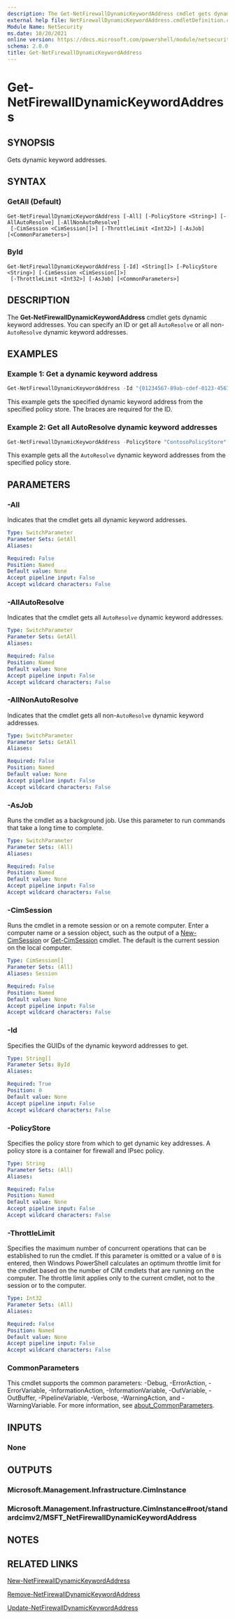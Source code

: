 ```yaml
---
description: The Get-NetFirewallDynamicKeywordAddress cmdlet gets dynamic keyword addresses.
external help file: NetFirewallDynamicKeywordAddress.cmdletDefinition.cdxml-help.xml
Module Name: NetSecurity
ms.date: 10/20/2021
online version: https://docs.microsoft.com/powershell/module/netsecurity/get-netfirewalldynamickeywordaddress?view=windowsserver2022-ps&wt.mc_id=ps-gethelp
schema: 2.0.0
title: Get-NetFirewallDynamicKeywordAddress
---
```


# Get-NetFirewallDynamicKeywordAddress

## SYNOPSIS
Gets dynamic keyword addresses.

## SYNTAX

### GetAll (Default)
```
Get-NetFirewallDynamicKeywordAddress [-All] [-PolicyStore <String>] [-AllAutoResolve] [-AllNonAutoResolve]
 [-CimSession <CimSession[]>] [-ThrottleLimit <Int32>] [-AsJob] [<CommonParameters>]
```

### ById
```
Get-NetFirewallDynamicKeywordAddress [-Id] <String[]> [-PolicyStore <String>] [-CimSession <CimSession[]>]
 [-ThrottleLimit <Int32>] [-AsJob] [<CommonParameters>]
```

## DESCRIPTION
The **Get-NetFirewallDynamicKeywordAddress** cmdlet gets dynamic keyword addresses.
You can specify an ID or get all `AutoResolve` or all non-`AutoResolve` dynamic keyword addresses.

## EXAMPLES

### Example 1: Get a dynamic keyword address
```powershell
Get-NetFirewallDynamicKeywordAddress -Id "{01234567-89ab-cdef-0123-456789abcdef}" -PolicyStore "ContosoPolicyStore"
```

This example gets the specified dynamic keyword address from the specified policy store.
The braces are required for the ID.

### Example 2: Get all AutoResolve dynamic keyword addresses
```powershell
Get-NetFirewallDynamicKeywordAddress -PolicyStore "ContosoPolicyStore" -AllAutoResolve
```

This example gets all the `AutoResolve` dynamic keyword addresses from the specified policy store.

## PARAMETERS

### -All
Indicates that the cmdlet gets all dynamic keyword addresses.

```yaml
Type: SwitchParameter
Parameter Sets: GetAll
Aliases:

Required: False
Position: Named
Default value: None
Accept pipeline input: False
Accept wildcard characters: False
```

### -AllAutoResolve
Indicates that the cmdlet gets all `AutoResolve` dynamic keyword addresses.

```yaml
Type: SwitchParameter
Parameter Sets: GetAll
Aliases:

Required: False
Position: Named
Default value: None
Accept pipeline input: False
Accept wildcard characters: False
```

### -AllNonAutoResolve
Indicates that the cmdlet gets all non-`AutoResolve` dynamic keyword addresses.

```yaml
Type: SwitchParameter
Parameter Sets: GetAll
Aliases:

Required: False
Position: Named
Default value: None
Accept pipeline input: False
Accept wildcard characters: False
```

### -AsJob
Runs the cmdlet as a background job. Use this parameter to run commands that take a long time to complete.

```yaml
Type: SwitchParameter
Parameter Sets: (All)
Aliases:

Required: False
Position: Named
Default value: None
Accept pipeline input: False
Accept wildcard characters: False
```

### -CimSession
Runs the cmdlet in a remote session or on a remote computer.
Enter a computer name or a session object, such as the output of a [New-CimSession](https://go.microsoft.com/fwlink/p/?LinkId=227967) or [Get-CimSession](https://go.microsoft.com/fwlink/p/?LinkId=227966) cmdlet.
The default is the current session on the local computer.

```yaml
Type: CimSession[]
Parameter Sets: (All)
Aliases: Session

Required: False
Position: Named
Default value: None
Accept pipeline input: False
Accept wildcard characters: False
```

### -Id
Specifies the GUIDs of the dynamic keyword addresses to get.

```yaml
Type: String[]
Parameter Sets: ById
Aliases:

Required: True
Position: 0
Default value: None
Accept pipeline input: False
Accept wildcard characters: False
```

### -PolicyStore
Specifies the policy store from which to get dynamic key addresses. 
A policy store is a container for firewall and IPsec policy.

```yaml
Type: String
Parameter Sets: (All)
Aliases:

Required: False
Position: Named
Default value: None
Accept pipeline input: False
Accept wildcard characters: False
```

### -ThrottleLimit
Specifies the maximum number of concurrent operations that can be established to run the cmdlet.
If this parameter is omitted or a value of `0` is entered, then Windows PowerShell calculates an optimum throttle limit for the cmdlet based on the number of CIM cmdlets that are running on the computer.
The throttle limit applies only to the current cmdlet, not to the session or to the computer.

```yaml
Type: Int32
Parameter Sets: (All)
Aliases:

Required: False
Position: Named
Default value: None
Accept pipeline input: False
Accept wildcard characters: False
```

### CommonParameters
This cmdlet supports the common parameters: -Debug, -ErrorAction, -ErrorVariable, -InformationAction, -InformationVariable, -OutVariable, -OutBuffer, -PipelineVariable, -Verbose, -WarningAction, and -WarningVariable. For more information, see [about_CommonParameters](https://go.microsoft.com/fwlink/?LinkID=113216).

## INPUTS

### None

## OUTPUTS

### Microsoft.Management.Infrastructure.CimInstance

### Microsoft.Management.Infrastructure.CimInstance#root/standardcimv2/MSFT_NetFirewallDynamicKeywordAddress

## NOTES

## RELATED LINKS

[New-NetFirewallDynamicKeywordAddress](New-NetFirewallDynamicKeywordAddress.md)

[Remove-NetFirewallDynamicKeywordAddress](Remove-NetFirewallDynamicKeywordAddress.md)

[Update-NetFirewallDynamicKeywordAddress](Update-NetFirewallDynamicKeywordAddress.md)
